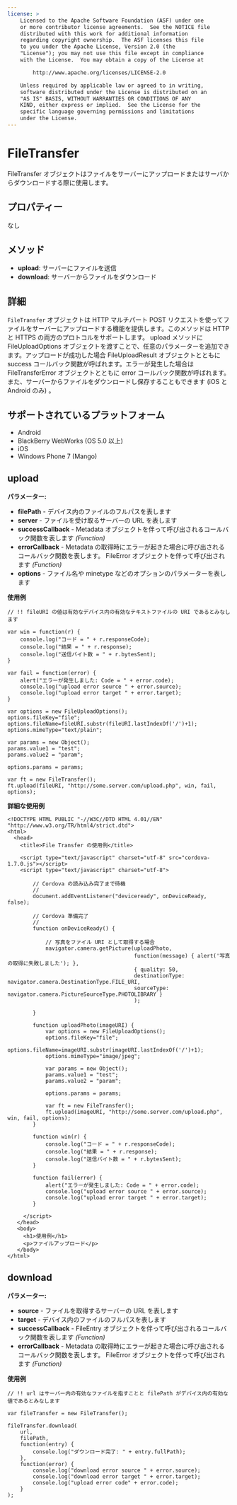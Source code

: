 ```yaml
---
license: >
    Licensed to the Apache Software Foundation (ASF) under one
    or more contributor license agreements.  See the NOTICE file
    distributed with this work for additional information
    regarding copyright ownership.  The ASF licenses this file
    to you under the Apache License, Version 2.0 (the
    "License"); you may not use this file except in compliance
    with the License.  You may obtain a copy of the License at

        http://www.apache.org/licenses/LICENSE-2.0

    Unless required by applicable law or agreed to in writing,
    software distributed under the License is distributed on an
    "AS IS" BASIS, WITHOUT WARRANTIES OR CONDITIONS OF ANY
    KIND, either express or implied.  See the License for the
    specific language governing permissions and limitations
    under the License.
---
```


FileTransfer
==========

FileTransfer オブジェクトはファイルをサーバーにアップロードまたはサーバからダウンロードする際に使用します。

プロパティー
----------

なし

メソッド
-------

- __upload__: サーバーにファイルを送信
- __download__: サーバーからファイルをダウンロード

詳細
-------

`FileTransfer` オブジェクトは HTTP マルチパート POST リクエストを使ってファイルをサーバーにアップロードする機能を提供します。このメソッドは HTTP と HTTPS の両方のプロトコルをサポートします。 upload メソッドに FileUploadOptions オブジェクトを渡すことで、任意のパラメーターを追加できます。アップロードが成功した場合 FileUploadResult オブジェクトとともに success コールバック関数が呼ばれます。エラーが発生した場合は FileTransferError オブジェクトとともに error コールバック関数が呼ばれます。
また、サーバーからファイルをダウンロードし保存することもできます (iOS と Android のみ) 。

サポートされているプラットフォーム
-------------------

- Android
- BlackBerry WebWorks (OS 5.0 以上)
- iOS
- Windows Phone 7 (Mango)

upload
--------------

__パラメーター:__

- __filePath__ - デバイス内のファイルのフルパスを表します
- __server__ - ファイルを受け取るサーバーの URL を表します
- __successCallback__ - Metadata オブジェクトを伴って呼び出されるコールバック関数を表します _(Function)_
- __errorCallback__ - Metadata の取得時にエラーが起きた場合に呼び出されるコールバック関数を表します。 FileError オブジェクトを伴って呼び出されます _(Function)_
- __options__ - ファイル名や minetype などのオプションのパラメーターを表します

__使用例__

    // !! fileURI の値は有効なデバイス内の有効なテキストファイルの URI であるとみなします

    var win = function(r) {
        console.log("コード = " + r.responseCode);
        console.log("結果 = " + r.response);
        console.log("送信バイト数 = " + r.bytesSent);
    }

    var fail = function(error) {
        alert("エラーが発生しました: Code = " + error.code);
        console.log("upload error source " + error.source);
        console.log("upload error target " + error.target);
    }

    var options = new FileUploadOptions();
    options.fileKey="file";
    options.fileName=fileURI.substr(fileURI.lastIndexOf('/')+1);
    options.mimeType="text/plain";

    var params = new Object();
    params.value1 = "test";
    params.value2 = "param";

    options.params = params;

    var ft = new FileTransfer();
    ft.upload(fileURI, "http://some.server.com/upload.php", win, fail, options);

__詳細な使用例__

    <!DOCTYPE HTML PUBLIC "-//W3C//DTD HTML 4.01//EN" "http://www.w3.org/TR/html4/strict.dtd">
    <html>
      <head>
        <title>File Transfer の使用例</title>

        <script type="text/javascript" charset="utf-8" src="cordova-1.7.0.js"></script>
        <script type="text/javascript" charset="utf-8">

            // Cordova の読み込み完了まで待機
            //
            document.addEventListener("deviceready", onDeviceReady, false);

            // Cordova 準備完了
            //
            function onDeviceReady() {

                // 写真をファイル URI として取得する場合
                navigator.camera.getPicture(uploadPhoto,
                                            function(message) { alert('写真の取得に失敗しました'); },
                                            { quality: 50,
                                            destinationType: navigator.camera.DestinationType.FILE_URI,
                                            sourceType: navigator.camera.PictureSourceType.PHOTOLIBRARY }
                                            );

            }

            function uploadPhoto(imageURI) {
                var options = new FileUploadOptions();
                options.fileKey="file";
                options.fileName=imageURI.substr(imageURI.lastIndexOf('/')+1);
                options.mimeType="image/jpeg";

                var params = new Object();
                params.value1 = "test";
                params.value2 = "param";

                options.params = params;

                var ft = new FileTransfer();
                ft.upload(imageURI, "http://some.server.com/upload.php", win, fail, options);
            }

            function win(r) {
                console.log("コード = " + r.responseCode);
                console.log("結果 = " + r.response);
                console.log("送信バイト数 = " + r.bytesSent);
            }

            function fail(error) {
                alert("エラーが発生しました: Code = " + error.code);
                console.log("upload error source " + error.source);
                console.log("upload error target " + error.target);
            }

         </script>
       </head>
       <body>
         <h1>使用例</h1>
         <p>ファイルアップロード</p>
       </body>
    </html>

download
--------------

__パラメーター:__

- __source__ - ファイルを取得するサーバーの URL を表します
- __target__ - デバイス内のファイルのフルパスを表します
- __successCallback__ - FileEntry オブジェクトを伴って呼び出されるコールバック関数を表します _(Function)_
- __errorCallback__ - Metadata の取得時にエラーが起きた場合に呼び出されるコールバック関数を表します。 FileError オブジェクトを伴って呼び出されます _(Function)_

__使用例__

    // !! url はサーバー内の有効なファイルを指すことと filePath がデバイス内の有効な値であるとみなします

    var fileTransfer = new FileTransfer();

    fileTransfer.download(
        url,
        filePath,
        function(entry) {
            console.log("ダウンロード完了: " + entry.fullPath);
        },
        function(error) {
            console.log("download error source " + error.source);
            console.log("download error target " + error.target);
            console.log("upload error code" + error.code);
        }
    );
